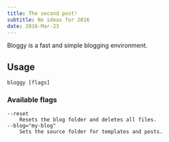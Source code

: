 ```yaml
---
title: The second post!
subtitle: No ideas for 2016
date: 2016-Mar-23
---
```

Bloggy is a fast and simple blogging environment.
## Usage
```
bloggy [flags]
```
### Available flags
```
--reset
	Resets the blog folder and deletes all files.
--blog="my-blog"
	Sets the source folder for templates and posts.
```
